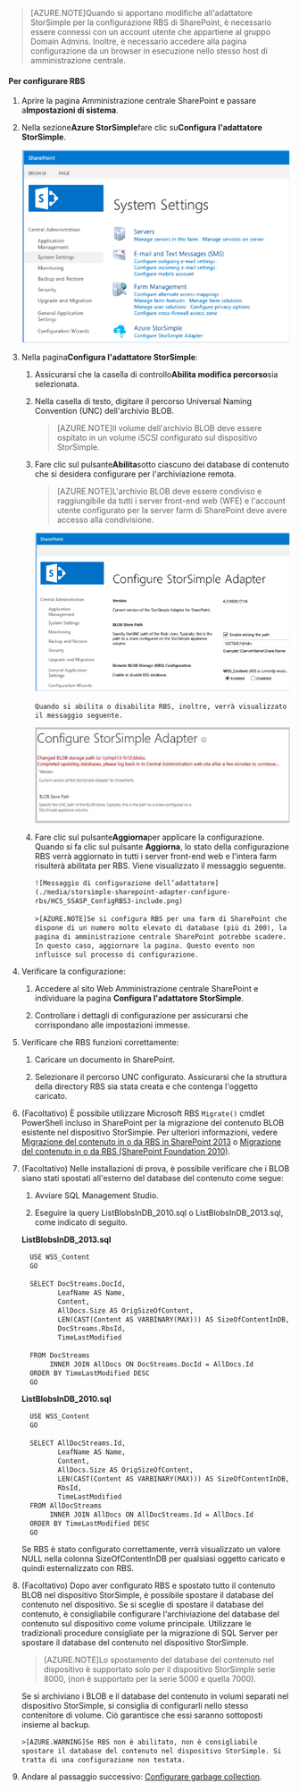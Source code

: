 >[AZURE.NOTE]Quando si apportano modifiche all'adattatore StorSimple per la configurazione RBS di SharePoint, è necessario essere connessi con un account utente che appartiene al gruppo Domain Admins. Inoltre, è necessario accedere alla pagina configurazione da un browser in esecuzione nello stesso host di amministrazione centrale.

#### Per configurare RBS

1. Aprire la pagina Amministrazione centrale SharePoint e passare a**Impostazioni di sistema**. 

2. Nella sezione**Azure StorSimple**fare clic su**Configura l'adattatore StorSimple**.

    ![Configurare l'adattatore StorSimple](./media/storsimple-sharepoint-adapter-configure-rbs/HCS_SSASP_ConfigRBS1-include.png)

3. Nella pagina**Configura l'adattatore StorSimple**:

    1. Assicurarsi che la casella di controllo**Abilita modifica percorso**sia selezionata.

    2. Nella casella di testo, digitare il percorso Universal Naming Convention (UNC) dell'archivio BLOB.

          >[AZURE.NOTE]Il volume dell'archivio BLOB deve essere ospitato in un volume iSCSI configurato sul dispositivo StorSimple.

    3. Fare clic sul pulsante**Abilita**sotto ciascuno dei database di contenuto che si desidera configurare per l'archiviazione remota.

          >[AZURE.NOTE]L'archivio BLOB deve essere condiviso e raggiungibile da tutti i server front-end web (WFE) e l'account utente configurato per la server farm di SharePoint deve avere accesso alla condivisione.

          ![Abilitare il provider RBS](./media/storsimple-sharepoint-adapter-configure-rbs/HCS_SSASP_ConfigRBS2-include.png)

           Quando si abilita o disabilita RBS, inoltre, verrà visualizzato il messaggio seguente.

          ![Configurare l’adattatore StorSimple Adapter Attivazione Disattivazione](./media/storsimple-sharepoint-adapter-configure-rbs/HCS_ConfigureStorSimpleAdapterEnableDisableMessage-include.png)

    4. Fare clic sul pulsante**Aggiorna**per applicare la configurazione. Quando si fa clic sul pulsante **Aggiorna**, lo stato della configurazione RBS verrà aggiornato in tutti i server front-end web e l'intera farm risulterà abilitata per RBS. Viene visualizzato il messaggio seguente.

           ![Messaggio di configurazione dell’adattatore](./media/storsimple-sharepoint-adapter-configure-rbs/HCS_SSASP_ConfigRBS3-include.png)

           >[AZURE.NOTE]Se si configura RBS per una farm di SharePoint che dispone di un numero molto elevato di database (più di 200), la pagina di amministrazione centrale SharePoint potrebbe scadere. In questo caso, aggiornare la pagina. Questo evento non influisce sul processo di configurazione.
 
4. Verificare la configurazione:

    1. Accedere al sito Web Amministrazione centrale SharePoint e individuare la pagina **Configura l'adattatore StorSimple**.

    2. Controllare i dettagli di configurazione per assicurarsi che corrispondano alle impostazioni immesse.

5. Verificare che RBS funzioni correttamente:

    1. Caricare un documento in SharePoint. 

    2. Selezionare il percorso UNC configurato. Assicurarsi che la struttura della directory RBS sia stata creata e che contenga l'oggetto caricato.

6. (Facoltativo) È possibile utilizzare Microsoft RBS `Migrate()` cmdlet PowerShell incluso in SharePoint per la migrazione del contenuto BLOB esistente nel dispositivo StorSimple. Per ulteriori informazioni, vedere [Migrazione del contenuto in o da RBS in SharePoint 2013][6] o [Migrazione del contenuto in o da RBS (SharePoint Foundation 2010)][7].

7. (Facoltativo) Nelle installazioni di prova, è possibile verificare che i BLOB siano stati spostati all'esterno del database del contenuto come segue:

    1. Avviare SQL Management Studio.

    2. Eseguire la query ListBlobsInDB\_2010.sql o ListBlobsInDB\_2013.sql, come indicato di seguito.

     **ListBlobsInDB\_2013.sql**

         USE WSS_Content
         GO
    
         SELECT DocStreams.DocId,
                LeafName AS Name,
                Content,
                AllDocs.Size AS OrigSizeOfContent,
                LEN(CAST(Content AS VARBINARY(MAX))) AS SizeOfContentInDB,
                DocStreams.RbsId,
                TimeLastModified
    
         FROM DocStreams
              INNER JOIN AllDocs ON DocStreams.DocId = AllDocs.Id
         ORDER BY TimeLastModified DESC
         GO

     **ListBlobsInDB\_2010.sql**

         USE WSS_Content
         GO

         SELECT AllDocStreams.Id,
                LeafName AS Name,
                Content,
                AllDocs.Size AS OrigSizeOfContent,
                LEN(CAST(Content AS VARBINARY(MAX))) AS SizeOfContentInDB,
                RbsId,
                TimeLastModified
         FROM AllDocStreams
              INNER JOIN AllDocs ON AllDocStreams.Id = AllDocs.Id
         ORDER BY TimeLastModified DESC
         GO

     Se RBS è stato configurato correttamente, verrà visualizzato un valore NULL nella colonna SizeOfContentInDB per qualsiasi oggetto caricato e quindi esternalizzato con RBS.

8. (Facoltativo) Dopo aver configurato RBS e spostato tutto il contenuto BLOB nel dispositivo StorSimple, è possibile spostare il database del contenuto nel dispositivo. Se si sceglie di spostare il database del contenuto, è consigliabile configurare l'archiviazione del database del contenuto sul dispositivo come volume principale. Utilizzare le tradizionali procedure consigliate per la migrazione di SQL Server per spostare il database del contenuto nel dispositivo StorSimple.

     >[AZURE.NOTE]Lo spostamento del database del contenuto nel dispositivo è supportato solo per il dispositivo StorSimple serie 8000, (non è supportato per la serie 5000 e quella 7000).
 
     Se si archiviano i BLOB e il database del contenuto in volumi separati nel dispositivo StorSimple, si consiglia di configurarli nello stesso contenitore di volume. Ciò garantisce che essi saranno sottoposti insieme al backup.

       >[AZURE.WARNING]Se RBS non è abilitato, non è consigliabile spostare il database del contenuto nel dispositivo StorSimple. Si tratta di una configurazione non testata.
 
9. Andare al passaggio successivo: [Configurare garbage collection](#configure-garbage-collection).

[6]: https://technet.microsoft.com/library/ff628254(v=office.15).aspx
[7]: https://technet.microsoft.com/library/ff628255(v=office.14).aspx

<!---HONumber=August15_HO6-->